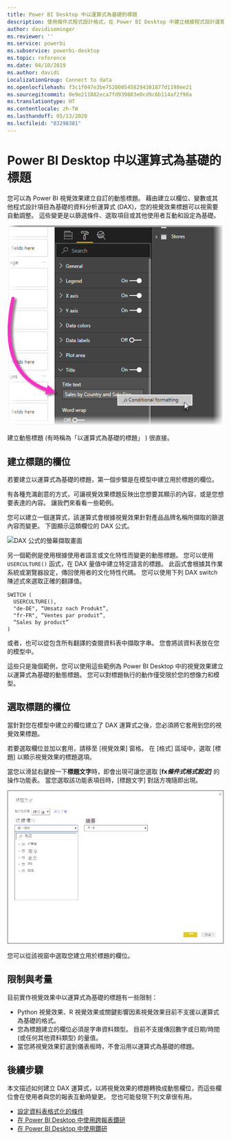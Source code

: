 ```yaml
---
title: Power BI Desktop 中以運算式為基礎的標題
description: 使用條件式程式設計格式，在 Power BI Desktop 中建立根據程式設計運算式變更的動態標題
author: davidiseminger
ms.reviewer: ''
ms.service: powerbi
ms.subservice: powerbi-desktop
ms.topic: reference
ms.date: 04/10/2019
ms.author: davidi
LocalizationGroup: Connect to data
ms.openlocfilehash: f3c1f047e3be7520005458294381877d1198ee21
ms.sourcegitcommit: 0e9e211082eca7fd939803e0cd9c6b114af2f90a
ms.translationtype: HT
ms.contentlocale: zh-TW
ms.lasthandoff: 05/13/2020
ms.locfileid: "83298381"
---
```

# <a name="expression-based-titles-in-power-bi-desktop"></a>Power BI Desktop 中以運算式為基礎的標題

您可以為 Power BI 視覺效果建立自訂的動態標題。 藉由建立以欄位、變數或其他程式設計項目為基礎的資料分析運算式 (DAX)，您的視覺效果標題可以視需要自動調整。 這些變更是以篩選條件、選取項目或其他使用者互動和設定為基礎。

![Power BI Desktop 條件式格式設定選項的螢幕擷取畫面](media/desktop-conditional-formatting-visual-titles/expression-based-title-01.png)

建立動態標題 (有時稱為「以運算式為基礎的標題」  ) 很直接。 

## <a name="create-a-field-for-your-title"></a>建立標題的欄位

若要建立以運算式為基礎的標題，第一個步驟是在模型中建立用於標題的欄位。 

有各種充滿創意的方式，可讓視覺效果標題反映出您想要其顯示的內容，或是您想要表達的內容。 讓我們來看看一些範例。

您可以建立一個運算式，該運算式會根據視覺效果針對產品品牌名稱所擷取的篩選內容而變更。 下圖顯示這類欄位的 DAX 公式。

![DAX 公式的螢幕擷取畫面](media/desktop-conditional-formatting-visual-titles/expression-based-title-02.png)

另一個範例是使用根據使用者語言或文化特性而變更的動態標題。 您可以使用 `USERCULTURE()` 函式，在 DAX 量值中建立特定語言的標題。 此函式會根據其作業系統或瀏覽器設定，傳回使用者的文化特性代碼。 您可以使用下列 DAX switch 陳述式來選取正確的翻譯值。 

```
SWITCH (
  USERCULTURE(),
  "de-DE", “Umsatz nach Produkt”,
  "fr-FR", “Ventes par produit”,
  “Sales by product”
)
```

或者，也可以從包含所有翻譯的查閱資料表中擷取字串。 您會將該資料表放在您的模型中。 

這些只是幾個範例，您可以使用這些範例為 Power BI Desktop 中的視覺效果建立以運算式為基礎的動態標題。 您可以對標題執行的動作僅受限於您的想像力和模型。


## <a name="select-your-field-for-your-title"></a>選取標題的欄位

當針對您在模型中建立的欄位建立了 DAX 運算式之後，您必須將它套用到您的視覺效果標題。

若要選取欄位並加以套用，請移至 [視覺效果]  窗格。 在 [格式]  區域中，選取 [標題]  以顯示視覺效果的標題選項。 

當您以滑鼠右鍵按一下**標題文字**時，即會出現可讓您選取 [**fx<em>條件式格式設定]</em>** 的操作功能表。 當您選取該功能表項目時，[標題文字]  對話方塊隨即出現。 

![[標題文字] 對話方塊的螢幕擷取畫面](media/desktop-conditional-formatting-visual-titles/expression-based-title-02b.png)

您可以從該視窗中選取您建立用於標題的欄位。

## <a name="limitations-and-considerations"></a>限制與考量

目前實作視覺效果中以運算式為基礎的標題有一些限制：

* Python 視覺效果、R 視覺效果或關鍵影響因素視覺效果目前不支援以運算式為基礎的格式。
* 您為標題建立的欄位必須是字串資料類型。 目前不支援傳回數字或日期/時間 (或任何其他資料類型) 的量值。
* 當您將視覺效果釘選到儀表板時，不會沿用以運算式為基礎的標題。

## <a name="next-steps"></a>後續步驟

本文描述如何建立 DAX 運算式，以將視覺效果的標題轉換成動態欄位，而這些欄位會在使用者與您的報表互動時變更。 您也可能發現下列文章很有用。

* [設定資料表格式化的條件](desktop-conditional-table-formatting.md)
* [在 Power BI Desktop 中使用跨報表鑽研](desktop-cross-report-drill-through.md)
* [在 Power BI Desktop 中使用鑽研](desktop-drillthrough.md)
